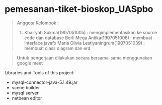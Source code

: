 # pemesanan-tiket-bioskop_UASpbo


> Anggota Kelompok :
> 1. Khairyah Sukma(1907051005) : mengimplementasikan ke source code dan database 
> Berli Mega Antika(1907051008) : membuat interface javafx
> Maria Olivia Lestiyaningrum(1907051039) : membuat class diagram dan erd

> Untuk pengerjaan dilakukan secara bersama-sama menggunakan google meet 

Libraries and Tools of this project:
- mysql-connector-java-5.1.49.jar
- scene builder
- mysql server 
- netbean editor
